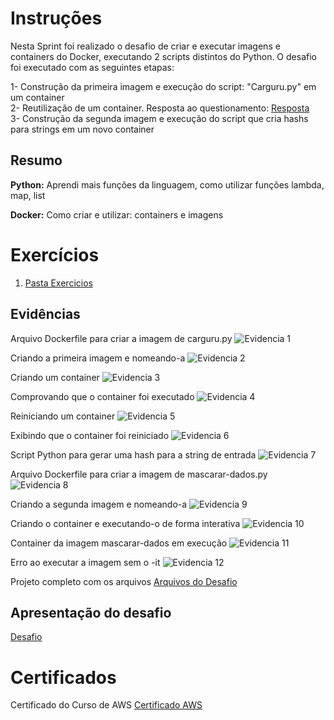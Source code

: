 # Instruções

Nesta Sprint foi realizado o desafio de criar e executar imagens e containers do Docker, executando 2 scripts distintos do Python. O desafio foi executado com as seguintes etapas:<br>

1- Construção da primeira imagem e execução do script: "Carguru.py" em um container<br>
2- Reutilização de um container. Resposta ao questionamento: [Resposta](desafio/Resposta.md)<br>
3- Construção da segunda imagem e execução do script que cria hashs para strings em um novo container

## Resumo

**Python:** Aprendi mais funções da linguagem, como utilizar funções lambda, map, list

**Docker:** Como criar e utilizar: containers e imagens

# Exercícios

1. [Pasta Exercicios](exercicios/)

## Evidências

Arquivo Dockerfile para criar a imagem de carguru.py
![Evidencia 1](evidencias/01.png)

Criando a primeira imagem e nomeando-a
![Evidencia 2](evidencias/02.png) 

Criando um container
![Evidencia 3](evidencias/03.png)

Comprovando que o container foi executado
![Evidencia 4](evidencias/04.png)

Reiniciando um container
![Evidencia 5](evidencias/05.png)

Exibindo que o container foi reiniciado
![Evidencia 6](evidencias/06.png)

Script Python para gerar uma hash para a string de entrada
![Evidencia 7](evidencias/07.png)

Arquivo Dockerfile para criar a imagem de mascarar-dados.py
![Evidencia 8](evidencias/08.png)

Criando a segunda imagem e nomeando-a
![Evidencia 9](evidencias/09.png)

Criando o container e executando-o de forma interativa
![Evidencia 10](evidencias/10.png)

Container da imagem mascarar-dados em execução
![Evidencia 11](evidencias/11.png)

Erro ao executar a imagem sem o -it
![Evidencia 12](evidencias/12.png)

Projeto completo com os arquivos
[Arquivos do Desafio](desafio/)

## Apresentação do desafio

[Desafio](desafio/README.md)

# Certificados

Certificado do Curso de AWS
[Certificado AWS](certificados/AWS.pdf)